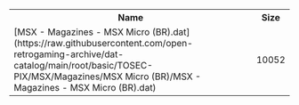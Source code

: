 <table>
<tr><th>Name</th><th>Size</th></tr>
<tr><td>
[MSX - Magazines - MSX Micro (BR).dat](https://raw.githubusercontent.com/open-retrogaming-archive/dat-catalog/main/root/basic/TOSEC-PIX/MSX/Magazines/MSX Micro (BR)/MSX - Magazines - MSX Micro (BR).dat)
</td><td>10052</td></tr>
</table>
